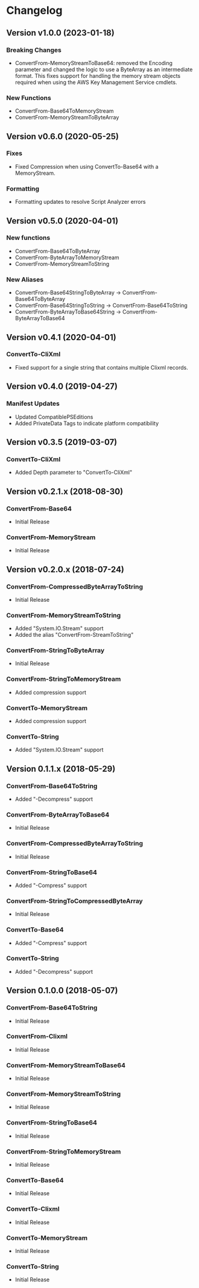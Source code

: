 # Changelog

## Version v1.0.0 (2023-01-18)

### Breaking Changes

* ConvertFrom-MemoryStreamToBase64: removed the Encoding parameter and changed the logic to use a ByteArray as an
  intermediate format. This fixes support for handling the memory stream objects required when using the AWS Key
  Management Service cmdlets.

### New Functions

* ConvertFrom-Base64ToMemoryStream
* ConvertFrom-MemoryStreamToByteArray

## Version v0.6.0 (2020-05-25)

### Fixes

* Fixed Compression when using ConvertTo-Base64 with a MemoryStream.

### Formatting

* Formatting updates to resolve Script Analyzer errors

## Version v0.5.0 (2020-04-01)

### New functions

* ConvertFrom-Base64ToByteArray
* ConvertFrom-ByteArrayToMemoryStream
* ConvertFrom-MemoryStreamToString

### New Aliases

* ConvertFrom-Base64StringToByteArray -> ConvertFrom-Base64ToByteArray
* ConvertFrom-Base64StringToString -> ConvertFrom-Base64ToString
* ConvertFrom-ByteArrayToBase64String -> ConvertFrom-ByteArrayToBase64

## Version v0.4.1 (2020-04-01)

### ConvertTo-CliXml

* Fixed support for a single string that contains multiple Clixml records.

## Version v0.4.0 (2019-04-27)

### Manifest Updates

* Updated CompatiblePSEditions
* Added PrivateData Tags to indicate platform compatibility

## Version v0.3.5 (2019-03-07)

### ConvertTo-CliXml

* Added Depth parameter to "ConvertTo-CliXml"

## Version v0.2.1.x (2018-08-30)

### ConvertFrom-Base64

* Initial Release

### ConvertFrom-MemoryStream

* Initial Release

## Version v0.2.0.x (2018-07-24)

### ConvertFrom-CompressedByteArrayToString

* Initial Release

### ConvertFrom-MemoryStreamToString

* Added "System.IO.Stream" support
* Added the alias "ConvertFrom-StreamToString"

### ConvertFrom-StringToByteArray

* Initial Release

### ConvertFrom-StringToMemoryStream

* Added compression support

### ConvertTo-MemoryStream

* Added compression support

### ConvertTo-String

* Added "System.IO.Stream" support

## Version 0.1.1.x (2018-05-29)

### ConvertFrom-Base64ToString

* Added "-Decompress" support

### ConvertFrom-ByteArrayToBase64

* Initial Release

### ConvertFrom-CompressedByteArrayToString

* Initial Release

### ConvertFrom-StringToBase64

* Added "-Compress" support

### ConvertFrom-StringToCompressedByteArray

* Initial Release

### ConvertTo-Base64

* Added "-Compress" support

### ConvertTo-String

* Added "-Decompress" support

## Version 0.1.0.0 (2018-05-07)

### ConvertFrom-Base64ToString

* Initial Release

### ConvertFrom-Clixml

* Initial Release

### ConvertFrom-MemoryStreamToBase64

* Initial Release

### ConvertFrom-MemoryStreamToString

* Initial Release

### ConvertFrom-StringToBase64

* Initial Release

### ConvertFrom-StringToMemoryStream

* Initial Release

### ConvertTo-Base64

* Initial Release

### ConvertTo-Clixml

* Initial Release

### ConvertTo-MemoryStream

* Initial Release

### ConvertTo-String

* Initial Release
